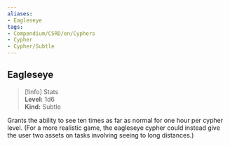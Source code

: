 ```yaml
---
aliases:
- Eagleseye
tags:
- Compendium/CSRD/en/Cyphers
- Cypher
- Cypher/Subtle
---
```


  
## Eagleseye  
>[!info] Stats  
> **Level:** 1d6  
> **Kind:** Subtle
  
Grants the ability to see ten times as far as normal for one hour per cypher level. (For a more realistic game, the eagleseye cypher could instead give the user two assets on tasks involving seeing to long distances.)
